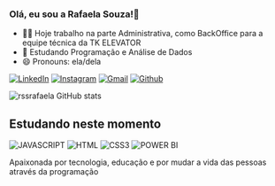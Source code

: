 ### Olá, eu sou a Rafaela Souza!👋

- 👩‍💻 Hoje trabalho na parte Administrativa, como BackOffice para a equipe técnica da TK ELEVATOR
- 🌱 Estudando Programação e Análise de Dados 
- 😄 Pronouns: ela/dela 

[![LinkedIn](https://img.shields.io/badge/LinkedIn-0077B5?style=for-the-badge&logo=linkedin&logoColor=white)](https://www.linkedin.com/in/rafaela-souza-da-silva-78438822b/)
[![Instagram](https://img.shields.io/badge/Instagram-E4405F?style=for-the-badge&logo=instagram&logoColor=white)](https://www.instagram.com/rssrafaela/)
[![Gmail](https://img.shields.io/badge/Gmail-D14836?style=for-the-badge&logo=gmail&logoColor=white)](mailto:souzarafaas@gmail.com)
[![Github](https://img.shields.io/badge/GitHub-100000?style=for-the-badge&logo=github&logoColor=white)](https://github.com/rssrafaela)

![rssrafaela GitHub stats](https://github-readme-stats.vercel.app/api?username=rssrafaela&show_icons=true&theme=radical)

## Estudando neste momento

![JAVASCRIPT](https://img.shields.io/badge/JavaScript-F7DF1E?style=for-the-badge&logo=javascript&logoColor=black)
![HTML](https://img.shields.io/badge/HTML5-E34F26?style=for-the-badge&logo=html5&logoColor=white)
![CSS3](https://img.shields.io/badge/CSS3-1572B6?style=for-the-badge&logo=css3&logoColor=white)
![POWER BI](https://github.com/microsoft/PowerBI-Icons/raw/main/PNG/Icon-Obsolete2020Black.png)

Apaixonada por tecnologia, educação e por mudar a vida das pessoas através da programação

